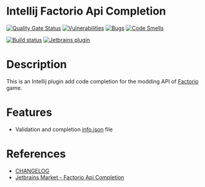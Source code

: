 # Intellij Factorio Api Completion
[![Quality Gate Status](https://sonarcloud.io/api/project_badges/measure?project=serieznyi_intelj-factorio-api-completion&metric=alert_status)](https://sonarcloud.io/summary/new_code?id=serieznyi_intelj-factorio-api-completion)
[![Vulnerabilities](https://sonarcloud.io/api/project_badges/measure?project=serieznyi_intelj-factorio-api-completion&metric=vulnerabilities)](https://sonarcloud.io/summary/new_code?id=serieznyi_intelj-factorio-api-completion)
[![Bugs](https://sonarcloud.io/api/project_badges/measure?project=serieznyi_intelj-factorio-api-completion&metric=bugs)](https://sonarcloud.io/summary/new_code?id=serieznyi_intelj-factorio-api-completion)
[![Code Smells](https://sonarcloud.io/api/project_badges/measure?project=serieznyi_intelj-factorio-api-completion&metric=code_smells)](https://sonarcloud.io/summary/new_code?id=serieznyi_intelj-factorio-api-completion)

[![Build status](https://github.com/serieznyi/intellij-factorio-api-completion/actions/workflows/build.yml/badge.svg?branch=master)](https://github.com/serieznyi/intellij-factorio-api-completion/actions/workflows/build.yml?query=branch%3Amaster)
[![Jetbrains plugin](https://img.shields.io/jetbrains/plugin/v/24333-factorio-api-completion.svg?style=flat-square)](https://plugins.jetbrains.com/plugin/24333-factorio-api-completion)

# Description

This is an Intellij plugin add code completion for the modding API of [Factorio](https://factorio.com/) game.

# Features
- Validation and completion [info.json](https://wiki.factorio.com/Tutorial:Mod_structure#info.json) file

# References
- [CHANGELOG](CHANGELOG.md)
- [Jetbrains Market - Factorio Api Completion](https://plugins.jetbrains.com/plugin/24333-factorio-api-completion)